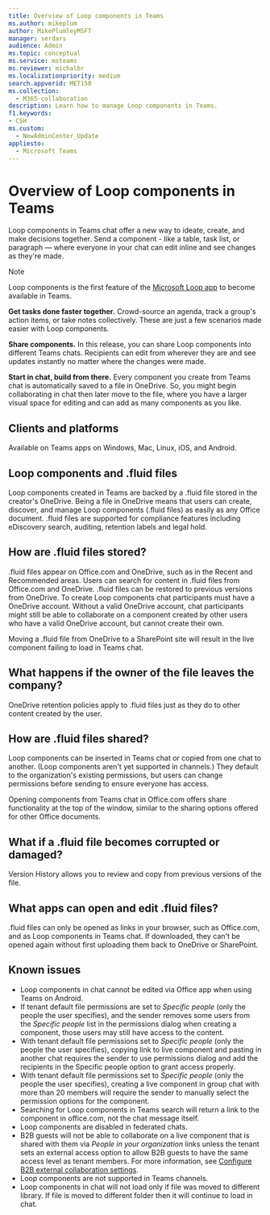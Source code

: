 ```yaml
---
title: Overview of Loop components in Teams
ms.author: mikeplum
author: MikePlumleyMSFT
manager: serdars
audience: Admin
ms.topic: conceptual
ms.service: msteams
ms.reviewer: michalbr
ms.localizationpriority: medium
search.appverid: MET150
ms.collection: 
  - M365-collaboration
description: Learn how to manage Loop components in Teams.
f1.keywords:
- CSH
ms.custom: 
  - NewAdminCenter_Update
appliesto: 
  - Microsoft Teams
---
```


# Overview of Loop components in Teams

Loop components in Teams chat offer a new way to ideate, create, and make decisions together. Send a component - like a table, task list, or paragraph — where everyone in your chat can edit inline and see changes as they're made. 

> [!Note]
> Loop components is the first feature of the [Microsoft Loop app](https://www.microsoft.com/en-us/microsoft-loop) to become available in Teams. 

**Get tasks done faster together.** Crowd-source an agenda, track a group's action items, or take notes collectively. These are just a few scenarios made easier with Loop components.

**Share components.** In this release, you can share Loop components into different Teams chats. Recipients can edit from wherever they are and see updates instantly no matter where the changes were made.

**Start in chat, build from there.** Every component you create from Teams chat is automatically saved to a file in OneDrive. So, you might begin collaborating in chat then later move to the file, where you have a larger visual space for editing and can add as many components as you like.

## Clients and platforms

Available on Teams apps on Windows, Mac, Linux, iOS, and Android.

## Loop components and .fluid files

Loop components created in Teams are backed by a .fluid file stored in the creator's OneDrive. Being a file in OneDrive means that users can create, discover, and manage Loop components (.fluid files) as easily as any Office document. .fluid files are supported for compliance features including eDiscovery search, auditing, retention labels and legal hold.

## How are .fluid  files stored?

.fluid files appear on Office.com and OneDrive, such as in the Recent and Recommended areas. Users can search for content in .fluid files from Office.com and OneDrive. .fluid files can be restored to previous versions from OneDrive. To create Loop components chat participants must have a OneDrive account. Without a valid OneDrive account, chat participants might still be able to collaborate on a component created by other users who have a valid OneDrive account, but cannot create their own. 

Moving a .fluid file from OneDrive to a SharePoint site will result in the live component failing to load in Teams chat.

## What happens if the owner of the file leaves the company?

OneDrive retention policies apply to .fluid files just as they do to other content created by the user.

## How are .fluid files shared?

Loop components can be inserted in Teams chat or copied from one chat to another. (Loop components aren't yet supported in channels.) They default to the organization's existing permissions, but users can change permissions before sending to ensure everyone has access.

Opening components from Teams chat in Office.com offers share functionality at the top of the window, similar to the sharing options offered for other Office documents.

## What if a .fluid file becomes corrupted or damaged?

Version History allows you to review and copy from previous versions of the file.

## What apps can open and edit .fluid files?

.fluid files can only be opened as links in your browser, such as Office.com, and as Loop components in Teams chat. If downloaded, they can't be opened again without first uploading them back to OneDrive or SharePoint.

## Known issues

- Loop components in chat cannot be edited via Office app when using Teams on Android.
- If tenant default file permissions are set to *Specific people* (only the people the user specifies), and the sender removes some users from the *Specific people* list in the permissions dialog when creating a component, those users may still have access to the content.
- With tenant default file permissions set to *Specific people* (only the people the user specifies), copying link to live component and pasting in another chat requires the sender to use permissions dialog and add the recipients in the Specific people option to grant access properly.
- With tenant default file permissions set to *Specific people* (only the people the user specifies), creating a live component in group chat with more than 20 members will require the sender to manually select the permission options for the component.
- Searching for Loop components in Teams search will return a link to the component in office.com, not the chat message itself.
- Loop components are disabled in federated chats.
- B2B guests will not be able to collaborate on a live component that is shared with them via *People in your organization* links unless the tenant sets an external access option to allow B2B guests to have the same access level as tenant members. For more information, see [Configure B2B external collaboration settings](/azure/active-directory/external-identities/delegate-invitations#configure-b2b-external-collaboration-settings).
- Loop components are not supported in Teams channels.
- Loop components in chat will not load only if file was moved to different library. If file is moved to different folder then it will continue to load in chat.
